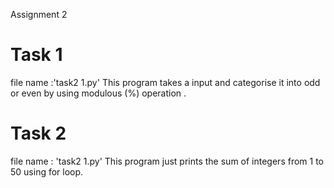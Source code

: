 Assignment 2

# Task 1
file name :'task2 1.py'
 This program takes a input and categorise it into odd or even by using modulous (%) operation .
# Task 2
file name : 'task2 1.py'
 This program just prints the sum of integers from 1 to 50 using for loop.
